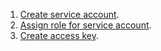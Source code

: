 1. [Create service account](../../iam/operations/sa/create.md).
1. [Assign role for service account](../../iam/operations/sa/assign-role-for-sa.md).
1. [Create access key](../../iam/operations/sa/create-access-key.md).